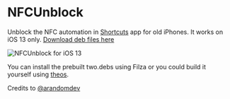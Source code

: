 # NFCUnblock

Unblock the NFC automation in [Shortcuts](https://support.apple.com/guide/shortcuts/welcome/ios) app for old iPhones. It works on iOS 13 only. [Download deb files here](https://github.com/mealdy/nfcunblock/releases/latest/download/nfcunblock.zip)

![NFCUnblock for iOS 13](https://i.imgur.com/u9G3otX.png)

You can install the prebuilt two.debs using Filza or you could build it yourself using [theos](https://github.com/theos/theos).

Credits to [@arandomdev](https://github.com/arandomdev)
